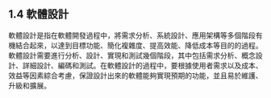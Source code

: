 ## 1.4 軟體設計

軟體設計是指在軟體開發過程中，將需求分析、系統設計、應用架構等多個階段有機結合起來，以達到目標功能、簡化複雜度、提高效能、降低成本等目的的過程。軟體設計需要進行分析、設計、實現和測試幾個階段，其中包括需求分析、概念設計、詳細設計、編碼和測試。在軟體設計的過程中，要根據使用者需求以及成本、效益等因素綜合考慮，保證設計出來的軟體能夠實現預期的功能，並且易於維護、升級和擴展。